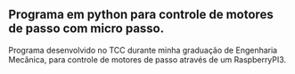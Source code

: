 ## Programa em python para controle de motores de passo com micro passo.

Programa desenvolvido no TCC durante minha graduação de Engenharia Mecânica, para controle de motores de passo através de um RaspberryPI3.
